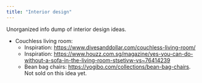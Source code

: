 ```yaml
---
title: "Interior design"
---
```


Unorganized info dump of interior design ideas.

- Couchless living room: 
    - Inspiration: https://www.divesanddollar.com/couchless-living-room/ 
    - Inspiration: https://www.houzz.com.sg/magazine/yes-you-can-do-without-a-sofa-in-the-living-room-stsetivw-vs~76414239
    - Bean bag chairs: https://yogibo.com/collections/bean-bag-chairs. Not sold on this idea yet.

